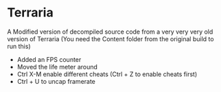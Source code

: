 # Terraria
A Modified version of decompiled source code from a very very very old version of Terraria (You need the Content folder from the original build to run this)
- Added an FPS counter
- Moved the life meter around
- Ctrl X-M enable different cheats (Ctrl + Z to enable cheats first)
- Ctrl + U to uncap framerate
